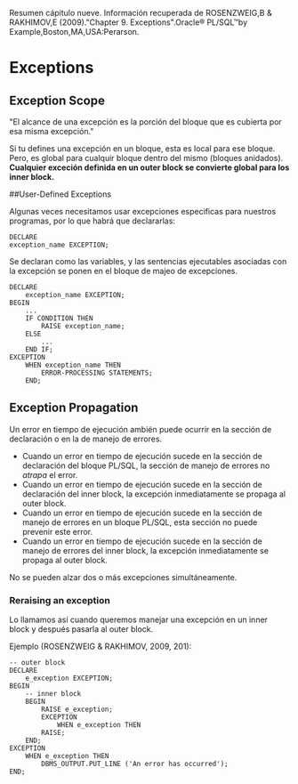 Resumen cápitulo nueve.
Información recuperada de ROSENZWEIG,B &  RAKHIMOV,E (2009)."Chapter 9. Exceptions".Oracle® PL/SQL™by Example,Boston,MA,USA:Perarson. 

# Exceptions

## Exception Scope

"El alcance de una excepción es la porción del bloque que es cubierta por esa misma excepción."

Si tu defines una excepción en un bloque, esta es local para ese bloque. Pero, es global para cualquir bloque dentro del mismo (bloques anidados). **Cualquier exceción definida en un outer block se convierte global para los inner block.**

##User-Defined Exceptions

Algunas veces necesitamos usar excepciones especificas para nuestros programas, por lo que habrá que declararlas:

```
DECLARE
exception_name EXCEPTION;
```

Se declaran como las variables, y las sentencias ejecutables asociadas con la excepción se ponen en el bloque de majeo de excepciones. 

```
DECLARE
	exception_name EXCEPTION;
BEGIN
	...
	IF CONDITION THEN
		RAISE exception_name;
	ELSE
		...
	END IF;
EXCEPTION
	WHEN exception_name THEN
		ERROR-PROCESSING STATEMENTS;
	END;
```
## Exception Propagation

Un error en tiempo de ejecución ambién puede ocurrir en la sección de declaración o en la de manejo de errores. 

* Cuando un error en tiempo de ejecución sucede en la sección de declaración del bloque PL/SQL, la sección de manejo de errores no _atrapa_ el error.
* Cuando un error en tiempo de ejecución sucede en la sección de declaración del inner block, la excepción inmediatamente se propaga al outer block.
* Cuando un error en tiempo de ejecución sucede en la sección de manejo de errores en un bloque PL/SQL, esta sección no puede prevenir este error.
* Cuando un error en tiempo de ejecución sucede en la sección de manejo de errores del inner block, la excepción inmediatamente se propaga al outer block.

No se pueden alzar dos o más excepciones simultáneamente.

### Reraising an exception

Lo llamamos así cuando queremos manejar una excepción en un inner block y después pasarla al outer block.

Ejemplo (ROSENZWEIG &  RAKHIMOV, 2009, 201): 

```
-- outer block
DECLARE
	e_exception EXCEPTION;
BEGIN
	-- inner block
	BEGIN
		RAISE e_exception;
		EXCEPTION
			WHEN e_exception THEN
		RAISE;
	END;
EXCEPTION
	WHEN e_exception THEN
		DBMS_OUTPUT.PUT_LINE ('An error has occurred');
END;
```












